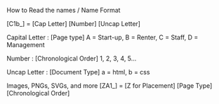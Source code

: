 How to Read the names / Name Format

[C1b_]     = [Cap Letter] [Number] [Uncap Letter]

Capital Letter : [Page type]             A = Start-up, B = Renter, C = Staff, D = Management

Number         : [Chronological Order]   1, 2, 3, 4, 5...

Uncap Letter   : [Document Type]         a = html, b = css

Images, PNGs, SVGs, and more
    [ZA1_]     = [Z for Placement] [Page Type] [Chronological Order]
